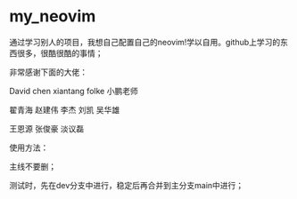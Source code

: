 # my_neovim
通过学习别人的项目，我想自己配置自己的neovim!学以自用。github上学习的东西很多，很酷很酷的事情；

非常感谢下面的大佬：

David chen	xiantang		folke		小鹏老师		

翟青海		赵建伟		李杰		刘凯		吴华雄		

王恩源		张俊豪		淡议磊			

使用方法：

主线不要删；

测试时，先在dev分支中进行，稳定后再合并到主分支main中进行；



































